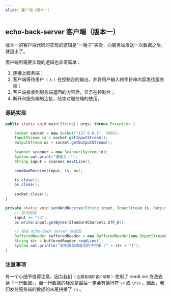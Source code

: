 ```yaml
---
alias: 客户端（版本一）
---
```


## echo-back-server 客户端（版本一）

版本一的客户端代码的实现的逻辑是"一锤子"买卖，向服务端发送一次数据之后，就退出了。

客户端所需要实现的逻辑也非常简单：

1. 连接上服务端；
2. 客户端等待用户<small>（ 人 ）</small>在控制台的输出，并将用户输入的字符串内容发往服务端；
3. 客户端接收到服务端返回的内容后，显示在控制台；
4. 断开和服务端的连接，结束对服务端的使用。

### 源码实现

```java
public static void main(String[] args) throws Exception {

    Socket socket = new Socket("127.0.0.1", 9999);
    InputStream is = socket.getInputStream();
    OutputStream os = socket.getOutputStream();
        
    Scanner scanner = new Scanner(System.in);
    System.out.print("请输入：");
    String input = scanner.nextLine();

    sendAndReceive(input, is, os);

    is.close();
    os.close();
            
    socket.close();
}

private static void sendAndReceive(String input, InputStream is, OutputStream os) throws IOException {
    // 发送数据
    input += "\n";
    os.write(input.getBytes(StandardCharsets.UTF_8));

    // 接收 echo-back server 的返回
    BufferedReader bufferedReader = new BufferedReader(new InputStreamReader(is));
    String str = bufferedReader.readLine();
    System.out.println("收到服务端返回的字符串 [" + str + "]");
}
```

### 注意事项

有一个小细节值得注意，因为我们<small>（ 在服务端和客户端都 ）</small>使用了 readLine 方法去读『一行数据』，而一行数据的标准是最后一定会有换行符 `\n` 或 `\r\n` 。因此，我们发往服务端的数据的末尾拼接了 `\n` 。
